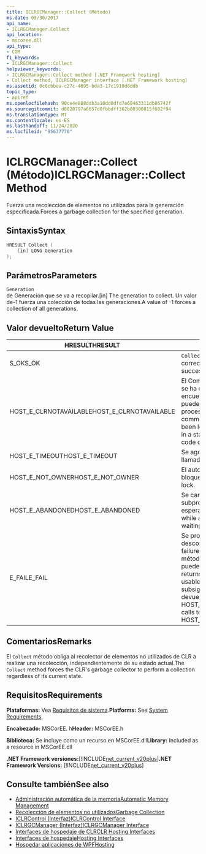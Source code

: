```yaml
---
title: ICLRGCManager::Collect (Método)
ms.date: 03/30/2017
api_name:
- ICLRGCManager.Collect
api_location:
- mscoree.dll
api_type:
- COM
f1_keywords:
- ICLRGCManager::Collect
helpviewer_keywords:
- ICLRGCManager::Collect method [.NET Framework hosting]
- Collect method, ICLRGCManager interface [.NET Framework hosting]
ms.assetid: 0c6cbbea-c27c-4695-bda3-17c1910d8ddb
topic_type:
- apiref
ms.openlocfilehash: 90ce4e888ddb3a10dd0dfd7e68463311db86742f
ms.sourcegitcommit: d8020797a6657d0fbbdff362b80300815f682f94
ms.translationtype: MT
ms.contentlocale: es-ES
ms.lasthandoff: 11/24/2020
ms.locfileid: "95677770"
---
```

# <a name="iclrgcmanagercollect-method"></a><span data-ttu-id="353b9-102">ICLRGCManager::Collect (Método)</span><span class="sxs-lookup"><span data-stu-id="353b9-102">ICLRGCManager::Collect Method</span></span>

<span data-ttu-id="353b9-103">Fuerza una recolección de elementos no utilizados para la generación especificada.</span><span class="sxs-lookup"><span data-stu-id="353b9-103">Forces a garbage collection for the specified generation.</span></span>  
  
## <a name="syntax"></a><span data-ttu-id="353b9-104">Sintaxis</span><span class="sxs-lookup"><span data-stu-id="353b9-104">Syntax</span></span>  
  
```cpp  
HRESULT Collect (  
    [in] LONG Generation  
);  
```  
  
## <a name="parameters"></a><span data-ttu-id="353b9-105">Parámetros</span><span class="sxs-lookup"><span data-stu-id="353b9-105">Parameters</span></span>  

 `Generation`  
 <span data-ttu-id="353b9-106">de Generación que se va a recopilar.</span><span class="sxs-lookup"><span data-stu-id="353b9-106">[in] The generation to collect.</span></span> <span data-ttu-id="353b9-107">Un valor de-1 fuerza una colección de todas las generaciones.</span><span class="sxs-lookup"><span data-stu-id="353b9-107">A value of -1 forces a collection of all generations.</span></span>  
  
## <a name="return-value"></a><span data-ttu-id="353b9-108">Valor devuelto</span><span class="sxs-lookup"><span data-stu-id="353b9-108">Return Value</span></span>  
  
|<span data-ttu-id="353b9-109">HRESULT</span><span class="sxs-lookup"><span data-stu-id="353b9-109">HRESULT</span></span>|<span data-ttu-id="353b9-110">Descripción</span><span class="sxs-lookup"><span data-stu-id="353b9-110">Description</span></span>|  
|-------------|-----------------|  
|<span data-ttu-id="353b9-111">S_OK</span><span class="sxs-lookup"><span data-stu-id="353b9-111">S_OK</span></span>|<span data-ttu-id="353b9-112">`Collect` se devolvió correctamente.</span><span class="sxs-lookup"><span data-stu-id="353b9-112">`Collect` returned successfully.</span></span>|  
|<span data-ttu-id="353b9-113">HOST_E_CLRNOTAVAILABLE</span><span class="sxs-lookup"><span data-stu-id="353b9-113">HOST_E_CLRNOTAVAILABLE</span></span>|<span data-ttu-id="353b9-114">El Common Language Runtime (CLR) no se ha cargado en un proceso o el CLR se encuentra en un estado en el que no puede ejecutar código administrado ni procesar la llamada correctamente.</span><span class="sxs-lookup"><span data-stu-id="353b9-114">The common language runtime (CLR) has not been loaded into a process, or the CLR is in a state in which it cannot run managed code or process the call successfully.</span></span>|  
|<span data-ttu-id="353b9-115">HOST_E_TIMEOUT</span><span class="sxs-lookup"><span data-stu-id="353b9-115">HOST_E_TIMEOUT</span></span>|<span data-ttu-id="353b9-116">Se agotó el tiempo de espera de la llamada.</span><span class="sxs-lookup"><span data-stu-id="353b9-116">The call timed out.</span></span>|  
|<span data-ttu-id="353b9-117">HOST_E_NOT_OWNER</span><span class="sxs-lookup"><span data-stu-id="353b9-117">HOST_E_NOT_OWNER</span></span>|<span data-ttu-id="353b9-118">El autor de la llamada no posee el bloqueo.</span><span class="sxs-lookup"><span data-stu-id="353b9-118">The caller does not own the lock.</span></span>|  
|<span data-ttu-id="353b9-119">HOST_E_ABANDONED</span><span class="sxs-lookup"><span data-stu-id="353b9-119">HOST_E_ABANDONED</span></span>|<span data-ttu-id="353b9-120">Se canceló un evento mientras un subproceso o fibra bloqueados estaba esperando en él.</span><span class="sxs-lookup"><span data-stu-id="353b9-120">An event was canceled while a blocked thread or fiber was waiting on it.</span></span>|  
|<span data-ttu-id="353b9-121">E_FAIL</span><span class="sxs-lookup"><span data-stu-id="353b9-121">E_FAIL</span></span>|<span data-ttu-id="353b9-122">Se produjo un error grave desconocido.</span><span class="sxs-lookup"><span data-stu-id="353b9-122">An unknown catastrophic failure occurred.</span></span> <span data-ttu-id="353b9-123">Después de que un método devuelve E_FAIL, CLR ya no se puede usar en el proceso.</span><span class="sxs-lookup"><span data-stu-id="353b9-123">After a method returns E_FAIL, the CLR is no longer usable within the process.</span></span> <span data-ttu-id="353b9-124">Las llamadas subsiguientes a métodos de hospedaje devuelven HOST_E_CLRNOTAVAILABLE.</span><span class="sxs-lookup"><span data-stu-id="353b9-124">Subsequent calls to hosting methods return HOST_E_CLRNOTAVAILABLE.</span></span>|  
  
## <a name="remarks"></a><span data-ttu-id="353b9-125">Comentarios</span><span class="sxs-lookup"><span data-stu-id="353b9-125">Remarks</span></span>  

 <span data-ttu-id="353b9-126">El `Collect` método obliga al recolector de elementos no utilizados de CLR a realizar una recolección, independientemente de su estado actual.</span><span class="sxs-lookup"><span data-stu-id="353b9-126">The `Collect` method forces the CLR's garbage collector to perform a collection regardless of its current state.</span></span>  
  
## <a name="requirements"></a><span data-ttu-id="353b9-127">Requisitos</span><span class="sxs-lookup"><span data-stu-id="353b9-127">Requirements</span></span>  

 <span data-ttu-id="353b9-128">**Plataformas:** Vea [Requisitos de sistema](../../get-started/system-requirements.md).</span><span class="sxs-lookup"><span data-stu-id="353b9-128">**Platforms:** See [System Requirements](../../get-started/system-requirements.md).</span></span>  
  
 <span data-ttu-id="353b9-129">**Encabezado:** MSCorEE. h</span><span class="sxs-lookup"><span data-stu-id="353b9-129">**Header:** MSCorEE.h</span></span>  
  
 <span data-ttu-id="353b9-130">**Biblioteca:** Se incluye como un recurso en MSCorEE.dll</span><span class="sxs-lookup"><span data-stu-id="353b9-130">**Library:** Included as a resource in MSCorEE.dll</span></span>  
  
 <span data-ttu-id="353b9-131">**.NET Framework versiones:**[!INCLUDE[net_current_v20plus](../../../../includes/net-current-v20plus-md.md)]</span><span class="sxs-lookup"><span data-stu-id="353b9-131">**.NET Framework Versions:** [!INCLUDE[net_current_v20plus](../../../../includes/net-current-v20plus-md.md)]</span></span>  
  
## <a name="see-also"></a><span data-ttu-id="353b9-132">Consulte también</span><span class="sxs-lookup"><span data-stu-id="353b9-132">See also</span></span>

- [<span data-ttu-id="353b9-133">Administración automática de la memoria</span><span class="sxs-lookup"><span data-stu-id="353b9-133">Automatic Memory Management</span></span>](../../../standard/automatic-memory-management.md)
- [<span data-ttu-id="353b9-134">Recolección de elementos no utilizados</span><span class="sxs-lookup"><span data-stu-id="353b9-134">Garbage Collection</span></span>](../../../standard/garbage-collection/index.md)
- [<span data-ttu-id="353b9-135">ICLRControl (Interfaz)</span><span class="sxs-lookup"><span data-stu-id="353b9-135">ICLRControl Interface</span></span>](iclrcontrol-interface.md)
- [<span data-ttu-id="353b9-136">ICLRGCManager (Interfaz)</span><span class="sxs-lookup"><span data-stu-id="353b9-136">ICLRGCManager Interface</span></span>](iclrgcmanager-interface.md)
- [<span data-ttu-id="353b9-137">Interfaces de hospedaje de CLR</span><span class="sxs-lookup"><span data-stu-id="353b9-137">CLR Hosting Interfaces</span></span>](clr-hosting-interfaces.md)
- [<span data-ttu-id="353b9-138">Interfaces de hospedaje</span><span class="sxs-lookup"><span data-stu-id="353b9-138">Hosting Interfaces</span></span>](hosting-interfaces.md)
- [<span data-ttu-id="353b9-139">Hospedar aplicaciones de WPF</span><span class="sxs-lookup"><span data-stu-id="353b9-139">Hosting</span></span>](index.md)
